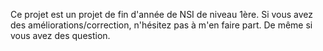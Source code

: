Ce projet est un projet de fin d'année de NSI de niveau 1ère. Si vous avez des améliorations/correction, n'hésitez pas à m'en faire part. De même si vous avez des question.

